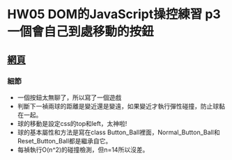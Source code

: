 # HW05 DOM的JavaScript操控練習 p3 一個會自己到處移動的按鈕


## [網頁](https://wakaba0972.github.io/wp/HW/HW05/p3/index.html)

### 細節
* 一個按鈕太無聊了，所以寫了一個遊戲
* 判斷下一禎兩球的距離是變近還是變遠，如果變近才執行彈性碰撞，防止球黏在一起。
* 球的移動是設定css的top和left，太神啦!
* 球的基本屬性和方法是寫在class Button_Ball裡面，Normal_Button_Ball和Reset_Button_Ball都是繼承自它。
* 每禎執行O(n^2)的碰撞檢測，但n=14所以沒差。

